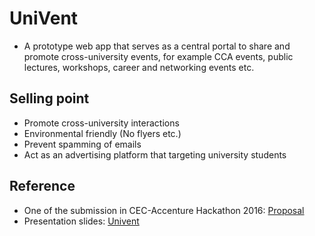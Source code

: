 # UniVent
* A prototype web app that serves as a central portal to share and promote cross-university events, for example CCA events, public lectures, workshops, career and networking events etc.

## Selling point
* Promote cross-university interactions
* Environmental friendly (No flyers etc.)
* Prevent spamming of emails
* Act as an advertising platform that targeting university students

## Reference
* One of the submission in CEC-Accenture Hackathon 2016: [Proposal](https://www.facebook.com/cecaccenturehackathon/photos/pb.1685571221683268.-2207520000.1462362878./1691961091044281/?type=3&theater)
* Presentation slides: [Univent](http://prezi.com/t3tvfrz8m57k/?utm_campaign=share&utm_medium=copy&rc=ex0share)
